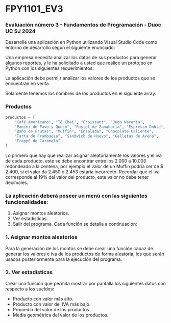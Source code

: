 # FPY1101_EV3

### Evaluación número 3 - Fundamentos de Programación - Duoc UC SJ 2024

Desarrolle una aplicación en Python utilizando Visual Studio Code como
entorno de desarrollo según el siguiente enunciado:

Una empresa necesita analizar los datos de sus productos para generar
algunos reportes, y le ha solicitado a usted que realice un proto;po en
Python con los siguientes requerimientos:

La aplicación debe permi;r analizar los valores de los productos que se
encuentran en venta.

Solamente tenemos los nombres de los productos en el siguiente array:

### Productos


```python
productos = [
    "Café Americano", "Té Chai", "Croissant", "Jugo Naranja",
    "Panini de Pavo y Queso", "Pastel de Zanahoria", "Espresso Doble",
    "Baño de Frutas", "Muffin", "Ensalada", "Chocolate Caliente",
    "Tarta de Frambuesa", "Sándwich de Huevo", "Galletas de Avena",
    "Frappé de Caramelo"
]
```

Lo primero que hay que realizar asignar aleatoriamente los valores y el iva de
cada producto, este se debe encontrar entre los 2.000 a 10.000 redondeado
a la centena, por ejemplo el valor de un Muffin podría ser de $ 2.400, si el
valor da 2.450 o 2.453 estaría incorrecto. Recordar que el iva corresponde al
19% del valor del producto, este valor no debe tener decimales.

### La aplicación deberá poseer un menú con las siguientes funcionalidades:
1. Asignar montos aleatorios.
2. Ver estadísticas.
3. Salir del programa.
Cada función se detalla a continuación:

### 1. Asignar montos aleatorios
Para la generación de los montos se debe crear una función capaz de generar
los valores e iva de los productos de forma aleatoria, los que serán usados
posteriormente para la ejecución del programa.

### 2. Ver estadísticas
Crear una función que permita mostrar por pantalla los siguientes datos con
respecto a los sueldos:
- Producto con valor más alto.
- Producto con valor del IVA más bajo.
- Promedio del valor de los productos.
- Media geométrica del valor de los productos.
